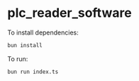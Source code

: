 # plc_reader_software

To install dependencies:

```bash
bun install
```

To run:

```bash
bun run index.ts
```
